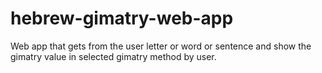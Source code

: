 # hebrew-gimatry-web-app
Web app that gets from the user letter or word or sentence and show the gimatry value in selected gimatry method by user.
